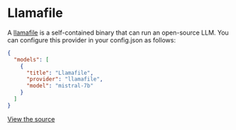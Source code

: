 # Llamafile

A [llamafile](https://github.com/Mozilla-Ocho/llamafile#readme) is a self-contained binary that can run an open-source LLM. You can configure this provider in your config.json as follows:

```json title="config.json"
{
  "models": [
    {
      "title": "Llamafile",
      "provider": "llamafile",
      "model": "mistral-7b"
    }
  ]
}
```

[View the source](https://github.com/continuedev/continue/blob/main/core/llm/llms/Llamafile.ts)

